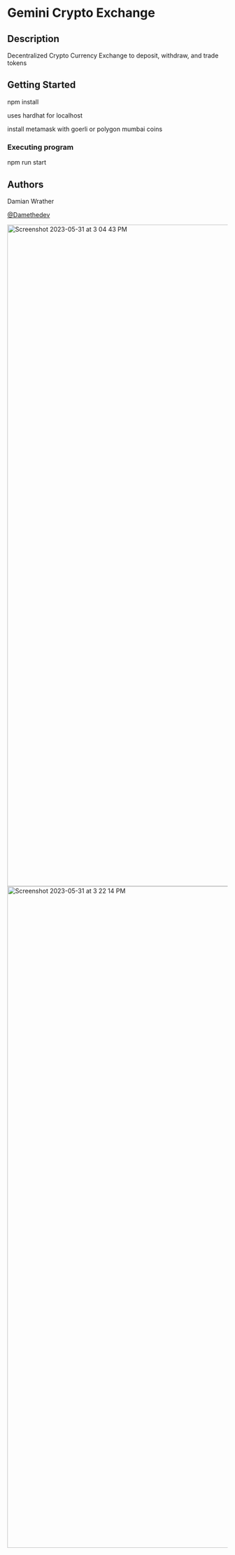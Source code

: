 # Gemini Crypto Exchange

## Description

Decentralized Crypto Currency Exchange to deposit, withdraw, and trade tokens

## Getting Started

npm install

uses hardhat for localhost

install metamask with goerli or polygon mumbai coins

### Executing program

npm run start

## Authors

Damian Wrather

[@Damethedev](https://instgram.com/damethedev)

<img width="1512" alt="Screenshot 2023-05-31 at 3 04 43 PM" src="https://github.com/dwrath/Gemini-Exchange/assets/31191932/f4350ba5-1fb7-480d-9a11-32138f6fac6f">
<img width="1512" alt="Screenshot 2023-05-31 at 3 22 14 PM" src="https://github.com/dwrath/Gemini-Exchange/assets/31191932/443e6710-686b-413c-bb2e-9b8c5ead765d">
